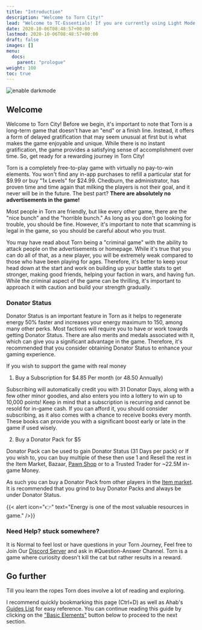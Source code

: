 ```yaml
---
title: "Introduction"
description: "Welcome to Torn City!"
lead: "Welcome to TC-Essentials! If you are currently using Light Mode, I suggest switching to Dark Mode by clicking the button on the menu for a more comfortable viewing experience. This guide aims to strike the perfect balance between simplicity and intricate details in Torn City's Walkthrough, providing you with the most impactful information. By reading this guide and the linked content from start to finish, you should be well-equipped for a successful start to your journey in Torn City. Best of luck!"
date: 2020-10-06T08:48:57+00:00
lastmod: 2020-10-06T08:48:57+00:00
draft: false
images: []
menu:
  docs:
    parent: "prologue"
weight: 100
toc: true
---
```

![enable darkmode](ghost-trade/enable-darkmode.png)
## Welcome

Welcome to Torn City! Before we begin, it's important to note that Torn is a long-term game that doesn't have an "end" or a finish line. Instead, it offers a form of delayed gratification that may seem unusual at first but is what makes the game enjoyable and unique. While there is no instant gratification, the game provides a satisfying sense of accomplishment over time. So, get ready for a rewarding journey in Torn City!

Torn is a completely free-to-play game with virtually no pay-to-win elements. You won't find any in-app purchases to refill a particular stat for $9.99 or buy "1x Levels" for $24.99. Chedburn, the administrator, has proven time and time again that milking the players is not their goal, and it never will be in the future. The best part? **There are absolutely no advertisements in the game!**

Most people in Torn are friendly, but like every other game, there are the "nice bunch" and the "horrible bunch." As long as you don't go looking for trouble, you should be fine. However, it's important to note that scamming is legal in the game, so you should be careful about who you trust.

You may have read about Torn being a "criminal game" with the ability to attack people on the advertisements or homepage. While it's true that you can do all of that, as a new player, you will be extremely weak compared to those who have been playing for ages. Therefore, it's better to keep your head down at the start and work on building up your battle stats to get stronger, making good friends, helping your faction in wars, and having fun. While the criminal aspect of the game can be thrilling, it's important to approach it with caution and build your strength gradually.

### Donator Status

Donator Status is an important feature in Torn as it helps to regenerate energy 50% faster and increases your energy maximum to 150, among many other perks. Most factions will require you to have or work towards getting Donator Status. There are also merits and medals associated with it, which can give you a significant advantage in the game. Therefore, it's recommended that you consider obtaining Donator Status to enhance your gaming experience.

If you wish to support the game with real money 

1. Buy a Subscription for $4.85 Per month (or 48.50 Annually)

Subscribing will automatically credit you with 31 Donator Days, along with a few other minor goodies, and also enters you into a lottery to win up to 10,000 points! Keep in mind that a subscription is recurring and cannot be resold for in-game cash. If you can afford it, you should consider subscribing, as it also comes with a chance to receive books every month. These books can provide you with a significant boost early or late in the game if used wisely.

2. Buy a Donator Pack for $5 

Donator Pack can be used to gain Donator Status (31 Days per pack) or If you wish to, you can buy multiple of these then use 1 and Resell the rest in the Item Market, Bazaar, [Pawn Shop](https://www.torn.com/shops.php?step=pawnshop) or to a Trusted Trader for ~22.5M in-game Money. 

As such you can buy a Donator Pack from other players in the [Item market](https://www.torn.com/imarket.php#/p=market&cat=supply-packs). It is recommended that you grind to buy Donator Packs and always be under Donator Status. 

{{< alert icon="👉" text="Energy is one of the most valuable resources in game." />}}


### Need Help? stuck somewhere?

It is Normal to feel lost or have questions in your Torn Journey, Feel free to Join Our [Discord Server](https://discord.gg/JrBpEsQB5g) and ask in #Question-Answer Channel. Torn is a game where curiosity doesn't kill the cat but rather results in a reward.

## Go further

Till you learn the ropes Torn does involve a lot of reading and exploring.

I recommend quickly bookmarking this page (Ctrl+D) as well as Ahab's [Guides List](https://www.torn.com/forums.php?p=threads&f=61&t=15999874&b=0&a=0) for easy reference. You can continue reading this guide by clicking on the ["Basic Elements"](../basic-elements) button below to proceed to the next section.